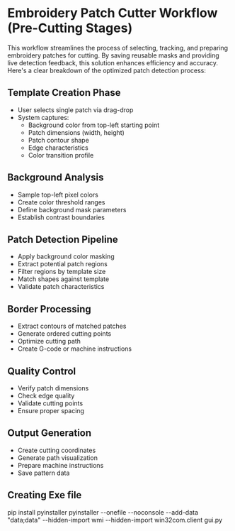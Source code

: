 
# Embroidery Patch Cutter Workflow (Pre-Cutting Stages)

This workflow streamlines the process of selecting, tracking, and preparing embroidery patches for cutting. By saving reusable masks and providing live detection feedback, this solution enhances efficiency and accuracy.
Here's a clear breakdown of the optimized patch detection process:

## Template Creation Phase
- User selects single patch via drag-drop
- System captures:
  - Background color from top-left starting point
  - Patch dimensions (width, height)
  - Patch contour shape
  - Edge characteristics
  - Color transition profile

## Background Analysis
- Sample top-left pixel colors
- Create color threshold ranges
- Define background mask parameters
- Establish contrast boundaries

## Patch Detection Pipeline
- Apply background color masking
- Extract potential patch regions
- Filter regions by template size
- Match shapes against template
- Validate patch characteristics

## Border Processing
- Extract contours of matched patches
- Generate ordered cutting points
- Optimize cutting path
- Create G-code or machine instructions

## Quality Control
- Verify patch dimensions
- Check edge quality
- Validate cutting points
- Ensure proper spacing

## Output Generation
- Create cutting coordinates
- Generate path visualization
- Prepare machine instructions
- Save pattern data


## Creating Exe file
pip install pyinstaller
pyinstaller --onefile --noconsole --add-data "data;data" --hidden-import wmi --hidden-import win32com.client gui.py
